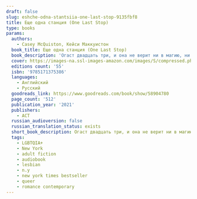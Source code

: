 ```yaml
---
draft: false
slug: eshche-odna-stantsiia-one-last-stop-9135fbf8
title: Еще одна станция (One Last Stop)
type: books
params:
  authors:
    - Casey McQuiston, Кейси Маккуистон
  book_title: Еще одна станция (One Last Stop)
  book_description: 'Огаст двадцать три, и она не верит ни в магию, ни в настоящую любовь. Переехав в Нью-Йорк, она понимает, что предоставлена сама себе. И этого не изменят ни посетители круглосуточной  закусочной, где она работает, ни странные соседи. Ежедневная дорога на работу быстро превратилась в рутину. Правда, в поезде она встречает ее… Джейн. Потрясающая, очаровательная, загадочная Джейн, которая покоряет ее одной улыбкой. Она появляется в жизни Огаст в своей кожаной куртке и спасает ее именно тогда, когда ей больше всего нужна помощь. Вскоре Джейн становится лучшей частью дня Огаст. Есть только одна проблема: девушка из метро родом из прошлого. Возможно, настало время поверить в чудо. For cynical twenty-three-year-old August, moving to New York City is supposed to prove her right: that things like magic and cinematic love stories don’t exist, and the only smart way to go through life is alone. She can’t imagine how waiting tables at a 24-hour pancake diner and moving in with too many weird roommates could possibly change that. And there’s certainly no chance of her subway commute being anything more than a daily trudge through boredom and electrical failures.But then, there’s this gorgeous girl on the train.Jane. Dazzling, charming, mysterious, impossible Jane. Jane with her rough edges and swoopy hair and soft smile, showing up in a leather jacket to save August’s day when she needed it most. August’s subway crush becomes the best part of her day, but pretty soon, she discovers there’s one big problem: Jane doesn’t just look like an old school punk rocker. She’s literally displaced in time from the 1970s, and August is going to have to use everything she tried to leave in her own past to help her. Maybe it’s time to start believing in some things, after all.Casey McQuiston’sOne Last Stopis a magical, sexy, big-hearted romance where the impossible becomes possible as August does everything in her power to save the girl lost in time.'
  cover: https://images-na.ssl-images-amazon.com/images/S/compressed.photo.goodreads.com/books/1632060023i/58904780.jpg
  editions count: '55'
  isbn: '9785171375386'
  languages:
    - Английский
    - Русский
  goodreads_link: https://www.goodreads.com/book/show/58904780
  page_count: '512'
  publication_year: '2021'
  publishers:
    - АСТ
  russian_audioversion: false
  russian_translation_status: exists
  short_book_description: Огаст двадцать три, и она не верит ни в магию, ни в настоящую любовь. Переехав в Нью-Йорк, она понимает, что предоставлена сама себе. И этого не изменят ни посетители круглосуточной закусочной, где она работает, ни странные соседи. Ежедневная дорога на работу быстро превратилась в рутину...
  tags:
    - LGBTQIA+
    - New York
    - adult fiction
    - audiobook
    - lesbian
    - n.y
    - new york times bestseller
    - queer
    - romance contemporary
---
```


